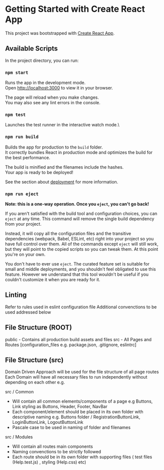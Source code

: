 # Getting Started with Create React App

This project was bootstrapped with [Create React App](https://github.com/facebook/create-react-app).

## Available Scripts

In the project directory, you can run:

### `npm start`

Runs the app in the development mode.\
Open [http://localhost:3000](http://localhost:3000) to view it in your browser.

The page will reload when you make changes.\
You may also see any lint errors in the console.

### `npm test`

Launches the test runner in the interactive watch mode.\

### `npm run build`

Builds the app for production to the `build` folder.\
It correctly bundles React in production mode and optimizes the build for the best performance.

The build is minified and the filenames include the hashes.\
Your app is ready to be deployed!

See the section about [deployment](https://facebook.github.io/create-react-app/docs/deployment) for more information.

### `npm run eject`

**Note: this is a one-way operation. Once you `eject`, you can't go back!**

If you aren't satisfied with the build tool and configuration choices, you can `eject` at any time. This command will remove the single build dependency from your project.

Instead, it will copy all the configuration files and the transitive dependencies (webpack, Babel, ESLint, etc) right into your project so you have full control over them. All of the commands except `eject` will still work, but they will point to the copied scripts so you can tweak them. At this point you're on your own.

You don't have to ever use `eject`. The curated feature set is suitable for small and middle deployments, and you shouldn't feel obligated to use this feature. However we understand that this tool wouldn't be useful if you couldn't customize it when you are ready for it.

## Linting
Refer to rules used in eslint configuration file 
Additional convenctions to be used addressed below

## File Structure (ROOT)
public - Contains all production build assets and files
src - All Pages and Routes 
[configuration_files e.g. package.json, .gitignore, eslintrc]

## File Structure (src)
Domain Driven Approach will be used for the file structure of all page routes
Each Domain will have all necessary files to run independently without depending on each other
e.g.

src / Common 
* Will contain all common elements/components of a page e.g Buttons, Link styling as Buttons, Header, Footer, NavBar
* Each component/element should be placed in its own folder with descriptive naming e.g. Buttons folder / RegistrationButtonLink, LoginButtonLink, LogoutButtonLink
* Pascale case to be used in naming of folder and filenames

src / Modules
* Will contain all routes main components
* Naming convenctions to be strictly followed 
* Each route should be in its own folder with supporting files ( test files (Help.test.js) , styling (Help.css) etc)

    
